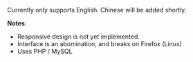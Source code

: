 Currently only supports English. Chinese will be added shortly.

**Notes**:

 - Responsive design is not yet implemented.
 - Interface is an abomination, and breaks on Firefox (Linux)
 - Uses PHP / MySQL
 
